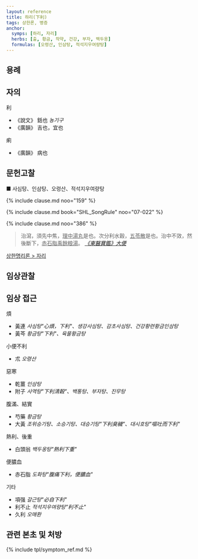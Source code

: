 ```yaml
---
layout: reference
title: 하리(下利)
tags: 상한론, 병증
anchor:
  symps: [하리, 자리]
  herbs: [출, 황금, 작약, 건강, 부자, 백두옹]
  formulas: [오령산, 인삼탕, 적석지우여량탕]
---
```



## 용례



## 자의

利
* 《說文》 銛也 _농기구_
* 《廣韻》 吉也，宜也

痢
* 《廣韻》 病也

## 문헌고찰

■ 사심탕、인삼탕、오령산、적석지우여량탕

{% include clause.md noo="159" %}

{% include clause.md book="SHL_SongRule" noo="07-022" %}

{% include clause.md noo="386" %}

> 治瀉，須先中焦，<U>理中湯丸</U>是也。次分利水穀，<U>五苓散</U>是也。治中不效，然後斷下，<U>赤石脂禹餘粮湯</U>。 _[《東醫寶鑑》大便](https://mediclassics.kr/books/8/volume/4#content_602)_

[상한명리론 > 자리]({{site.baseurl}}/reference/Books/Etc/상한명리론#자리)

## 임상관찰


## 임상 접근

煩
* 黃連 _사심탕"心煩，下利"、생강사심탕、감초사심탕、건강황련황금인삼탕_
* 黃芩 _황금탕"下利"、육물황금탕_

小便不利
* 朮 _오령산_

惡寒
* 乾薑 _인삼탕_
* 附子 _사역탕"下利淸穀"、백통탕、부자탕、진무탕_

腹滿、結實
* 芍藥 _황금탕_
* 大黃 _조위승기탕、소승기탕、대승기탕"下利臭穢"、대시호탕"嘔吐而下利"_

熱利、後重
* 白頭翁 _백두옹탕"熱利下重"_

便膿血
* 赤石脂 _도화탕"腹痛下利，便膿血"_

기타
* 項强 _갈근탕"必自下利"_
* 利不止  _적석지우여량탕"利不止"_
* 久利 _오매환_




## 관련 본초 및 처방


{% include tpl/symptom_ref.md %}
